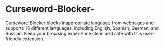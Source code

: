 # Curseword-Blocker-
Curseword Blocker blocks inappropriate language from webpages and supports 15 different languages, including English, Spanish, German, and Russian. Keep your browsing experience clean and safe with this user-friendly extension.

